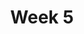 ---
title: Week 5
days:
  - date: 2019-09-23
    events:
      "**Lab**{: .label } Lab 5":
  - date: 2019-09-24
    events:
      "Visualization II":
        "[Ch. 6](https://www.textbook.ds100.org/ch/06/viz_intro.html)"
  - date: 2019-09-25
    events:
      "**Discussion**{: .label } Discussion 5":
  - date: 2019-09-26
    events:
      "EDA, EDA with Text":
        "[Ch. 4](https://www.textbook.ds100.org/ch/04/eda_intro.html), [Ch. 5.3-5.7](https://www.textbook.ds100.org/ch/05/cleaning_structure.html), [Ch. 8](https://www.textbook.ds100.org/ch/08/text_intro.html)"
---